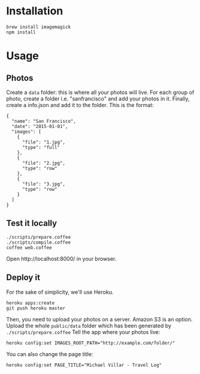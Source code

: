 # Installation
```
brew install imagemagick
npm install
```

# Usage

## Photos
Create a `data` folder: this is where all your photos will live.
For each group of photo, create a folder i.e. "sanfrancisco" and add your photos in it.
Finally, create a info.json and add it to the folder. This is the format:
```
{
  "name": "San Francisco",
  "date": "2015-01-01",
  "images": [
    {
      "file": "1.jpg",
      "type": "full"
    },
    {
      "file": "2.jpg",
      "type": "row"
    },
    {
      "file": "3.jpg",
      "type": "row"
    }
  ]
}
```

## Test it locally
```
./scripts/prepare.coffee
./scripts/compile.coffee
coffee web.coffee
```
Open http://localhost:8000/ in your browser.

## Deploy it
For the sake of simplicity, we'll use Heroku.
```
heroku apps:create
git push heroku master
```
Then, you need to upload your photos on a server. Amazon S3 is an option.
Upload the whole `public/data` folder which has been generated by `./scripts/prepare.coffee`
Tell the app where your photos live:
```
heroku config:set IMAGES_ROOT_PATH="http://example.com/folder/"
```
You can also change the page title:
```
heroku config:set PAGE_TITLE="Michael Villar - Travel Log"
```
